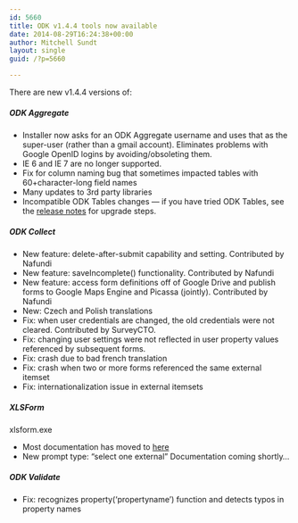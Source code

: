 ```yaml
---
id: 5660
title: ODK v1.4.4 tools now available
date: 2014-08-29T16:24:38+00:00
author: Mitchell Sundt
layout: single
guid: /?p=5660

---
```

There are new v1.4.4 versions of:

##### ODK Aggregate

  * Installer now asks for an ODK Aggregate username and uses that as the super-user (rather than a gmail account). Eliminates problems with Google OpenID logins by avoiding/obsoleting them.
  * IE 6 and IE 7 are no longer supported.
  * Fix for column naming bug that sometimes impacted tables with 60+character-long field names
  * Many updates to 3rd party libraries
  * Incompatible ODK Tables changes &#8212; if you have tried ODK Tables, see the [release notes](http://code.google.com/p/opendatakit/wiki/AggregateReleaseNotes) for upgrade steps.

##### ODK Collect

  * New feature: delete-after-submit capability and setting. Contributed by Nafundi
  * New feature: saveIncomplete() functionality. Contributed by Nafundi
  * New feature: access form definitions off of Google Drive and publish forms to Google Maps Engine and Picassa (jointly). Contributed by Nafundi
  * New: Czech and Polish translations
  * Fix: when user credentials are changed, the old credentials were not cleared. Contributed by SurveyCTO.
  * Fix: changing user settings were not reflected in user property values referenced by subsequent forms.
  * Fix: crash due to bad french translation
  * Fix: crash when two or more forms referenced the same external itemset
  * Fix: internationalization issue in external itemsets

##### XLSForm
  
xlsform.exe

  * Most documentation has moved to [here](http://xlsform.org/)
  * New prompt type: &#8220;select one external&#8221; Documentation coming shortly&#8230;

##### ODK Validate

  * Fix: recognizes property(&#8216;propertyname&#8217;) function and detects typos in property names
